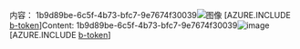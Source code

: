 <span data-ttu-id="37543-101">内容： 1b9d89be-6c5f-4b73-bfc7-9e7674f30039![图像](b4dba44d-4191-4928-92da-59c886050161.png)
[AZURE.INCLUDE [b-token](b8276a10-8b1d-459a-8129-9019374dffbe.md)]</span><span class="sxs-lookup"><span data-stu-id="37543-101">Content: 1b9d89be-6c5f-4b73-bfc7-9e7674f30039![image](b4dba44d-4191-4928-92da-59c886050161.png)
[AZURE.INCLUDE [b-token](b8276a10-8b1d-459a-8129-9019374dffbe.md)]</span></span>
